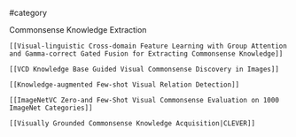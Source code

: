 #category


Commonsense Knowledge Extraction
	
	[[Visual-linguistic Cross-domain Feature Learning with Group Attention and Gamma-correct Gated Fusion for Extracting Commonsense Knowledge]]
	
	[[VCD Knowledge Base Guided Visual Commonsense Discovery in Images]]
	
	[[Knowledge-augmented Few-shot Visual Relation Detection]]
	
	[[ImageNetVC Zero-and Few-Shot Visual Commonsense Evaluation on 1000 ImageNet Categories]]
	
	[[Visually Grounded Commonsense Knowledge Acquisition|CLEVER]]

